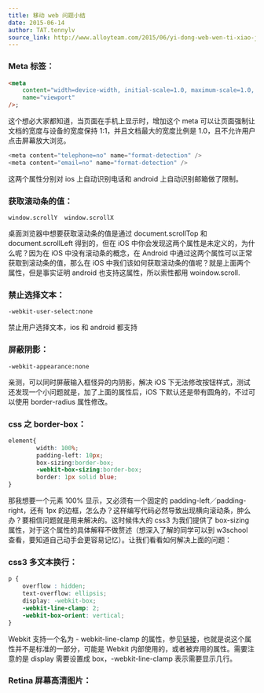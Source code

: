 ```yaml
---
title: 移动 web 问题小结
date: 2015-06-14
author: TAT.tennylv
source_link: http://www.alloyteam.com/2015/06/yi-dong-web-wen-ti-xiao-jie/
---
```


<!-- {% raw %} - for jekyll -->

### **Meta 标签：**

```html
<meta
    content="width=device-width, initial-scale=1.0, maximum-scale=1.0, user-scalable=0;"
    name="viewport"
/>;
```

这个想必大家都知道，当页面在手机上显示时，增加这个 meta 可以让页面强制让文档的宽度与设备的宽度保持 1:1，并且文档最大的宽度比例是 1.0，且不允许用户点击屏幕放大浏览。

```c
<meta content="telephone=no" name="format-detection" />
<meta content="email=no" name="format-detection" />
```

这两个属性分别对 ios 上自动识别电话和 android 上自动识别邮箱做了限制。

### **获取滚动条的值：**

    window.scrollY  window.scrollX

桌面浏览器中想要获取滚动条的值是通过 document.scrollTop 和 document.scrollLeft 得到的，但在 iOS 中你会发现这两个属性是未定义的，为什么呢？因为在 iOS 中没有滚动条的概念，在 Android 中通过这两个属性可以正常获取到滚动条的值，那么在 iOS 中我们该如何获取滚动条的值呢？就是上面两个属性，但是事实证明 android 也支持这属性，所以索性都用 woindow.scroll.

### **禁止选择文本：**

    -webkit-user-select:none

禁止用户选择文本，ios 和 android 都支持

### 屏蔽阴影：

    -webkit-appearance:none

亲测，可以同时屏蔽输入框怪异的内阴影，解决 iOS 下无法修改按钮样式，测试还发现一个小问题就是，加了上面的属性后，iOS 下默认还是带有圆角的，不过可以使用 border-radius 属性修改。

### **css 之 border-box：**

```css
element{
        width: 100%;
        padding-left: 10px;
        box-sizing:border-box;
        -webkit-box-sizing:border-box;
        border: 1px solid blue;
}
```

那我想要一个元素 100% 显示，又必须有一个固定的 padding-left／padding-right，还有 1px 的边框，怎么办？这样编写代码必然导致出现横向滚动条，肿么办？要相信问题就是用来解决的。这时候伟大的 css3 为我们提供了 box-sizing 属性，对于这个属性的具体解释不做赘述（想深入了解的同学可以到 w3school 查看，要知道自己动手会更容易记忆）。让我们看看如何解决上面的问题：

### **css3 多文本换行：**

```css
p {
    overflow : hidden;
    text-overflow: ellipsis;
    display: -webkit-box;
    -webkit-line-clamp: 2;
    -webkit-box-orient: vertical;
}
```

Webkit 支持一个名为 - webkit-line-clamp 的属性，参见[链接](http://developer.apple.com/safari/library/documentation/AppleApplications/Reference/SafariCSSRef/Articles/StandardCSSProperties.html#//apple_ref/doc/uid/TP30001266-UnsupportedProperties)，也就是说这个属性并不是标准的一部分，可能是 Webkit 内部使用的，或者被弃用的属性。需要注意的是 display 需要设置成 box，-webkit-line-clamp 表示需要显示几行。

### **Retina 屏幕高清图片：**


<!-- {% endraw %} - for jekyll -->